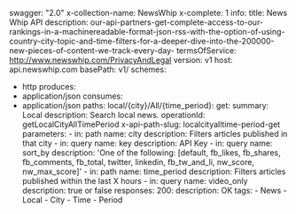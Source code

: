 swagger: "2.0"
x-collection-name: NewsWhip
x-complete: 1
info:
  title: News Whip API
  description: our-api-partners-get-complete-access-to-our-rankings-in-a-machinereadable-format-json-rss-with-the-option-of-using-country-city-topic-and-time-filters-for-a-deeper-dive-into-the-200000-new-pieces-of-content-we-track-every-day-
  termsOfService: http://www.newswhip.com/PrivacyAndLegal
  version: v1
host: api.newswhip.com
basePath: v1/
schemes:
- http
produces:
- application/json
consumes:
- application/json
paths:
  local/{city}/All/{time_period}:
    get:
      summary: Local
      description: Search local news.
      operationId: getLocalCityAllTimePeriod
      x-api-path-slug: localcityalltime-period-get
      parameters:
      - in: path
        name: city
        description: Filters articles published in that city
      - in: query
        name: key
        description: API Key
      - in: query
        name: sort_by
        description: 'One of the following: [default, fb_likes, fb_shares, fb_comments,
          fb_total, twitter, linkedin, fb_tw_and_li, nw_score, nw_max_score]'
      - in: path
        name: time_period
        description: Filters articles published within the last X hours
      - in: query
        name: video_only
        description: true or false
      responses:
        200:
          description: OK
      tags:
      - News
      - Local
      - City
      - Time
      - Period